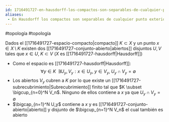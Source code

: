 ```yaml
---
id: 1716491727-en-hausdorff-los-compactos-son-separables-de-cualquier-punto-exterior
aliases:
 - En Hausdorff los compactos son separables de cualquier punto exterior
---
```


#topología #topología 


Dados el [[1716491727-espacio-compacto|compacto]] $K \subset X$ y un punto $x \in X \setminus K$ existen dos [[1716491727-conjunto-abierto|abiertos]] disjuntos $U,V$ tales que $x \in U, \; K \subset V$ ($X$ es [[1716491727-hausdorff|Hausdorff]])

- Como el espacio es [[1716491727-hausdorff|Hausdorff]]:
$$\forall y \in K \;\;\exists U_y, V_y:x \in U_y, \;y \in V_y, \; U_y \cap V_y = \emptyset$$
- Los abiertos $V_y$ cubren a $K$ por lo que existe un [[1716491727-subrecubrimiento|Subrecubrimiento]] finito tal que $K \subset \bigcup_{n=0}^N V_n$. Ninguno de ellos contiene a $x$ ya que $U_y \cap V_y = \emptyset$
- $\bigcap_{n=1}^N U_y$ contiene a $x$ y es [[1716491727-conjunto-abierto|abierto]] y disjunto de $\bigcup_{n=1}^N V_n$ el cual también es abierto